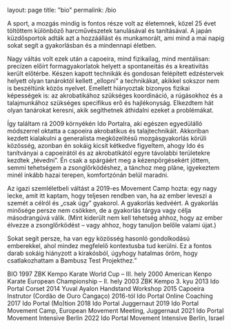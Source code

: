 layout: page
title: "bio"
permalink: /bio

A sport, a mozgás mindig is fontos része volt az életemnek, közel 25 évet töltöttem különböző harcművészetek tanulásával és tanításával. A japán küzdősportok adták azt a hozzáállást és munkamorált, ami mind a mai napig sokat segít a gyakorlásban és a mindennapi életben.

Nagy váltás volt ezek után a capoeira, mind fizikailag, mind mentálisan: precízen előírt formagyakorlatok helyett a spontaneitás és a kreativitás került előtérbe. Készen kapott technikák és gondosan felépített edzéstervek helyett olyan tanároktól kellett „ellopni” a technikákat, akikkel sokszor nem is beszéltünk közös nyelvet. Emellett hiányoztak bizonyos fizikai képességek is: az akrobatikához szükséges koordináció, a rúgásokhoz és a talajmunkához szükséges specifikus erő és hajlékonyság. Elkezdtem hát olyan tanárokat keresni, akik segíthetnek áthidalni ezeket a problémákat.

Így találtam rá 2009 környékén Ido Portalra, aki egészen egyedülálló módszerrel oktatta a capoeira akrobatikus és talajtechnikáit. Akkoriban kezdett kialakulni a generalista megközelítésű mozgásgyakorlás körüli közösség, azonban én sokáig kicsit kétkedve figyeltem, ahogy Ido és tanítványai a capoeirától és az akrobatikától egyre távolabbi területekre kezdtek „tévedni”. Én csak a spárgáért meg a kézenpörgésekért jöttem, semmi tehetségem a zsonglőrködéshez, a tánchoz meg pláne, igyekeztem minél inkább hazai terepen, komfortzónán belül maradni.

Az igazi szemléletbeli váltást a 2019-es Movement Camp hozta: egy nagy lecke, amit itt kaptam, hogy teljesen rendben van, ha az ember leveszi a szemét a célról és „csak úgy” gyakorol. A gyakorlás kedvéért. A gyakorlás minősége persze nem csökken, de a gyakorlás tárgya vagy célja másodrangúvá válik. (Mint kiderült nem kell tehetség ahhoz, hogy az ember élvezze a zsonglőrködést – vagy ahhoz, hogy tanuljon belőle valami újat.)

Sokat segít persze, ha van egy közösség hasonló gondolkodású emberekkel, ahol mindez megfelelő kontextusba tud kerülni. Ez a fontos darab sokáig hiányzott a kirakósból, úgyhogy hatalmas öröm, hogy csatlakozhattam a Bambusz Test Projekthez.”

BIO
1997 ZBK Kempo Karate World Cup – III. hely
2000 American Kenpo Karate European Championship – II. hely
2003 ZBK Kempo 3. kyu
2013 Ido Portal Corset
2014 Yuval Ayalon Handstand Workshop
2015 Capoeira Instrutor (Cordão de Ouro Cangaço)
2016-tól Ido Portal Online Coaching
2017 Ido Portal (Mo)tion
2018 Ido Portal Juggernaut
2019 Ido Portal Movement Camp, European Movement Meeting, Juggernaut
2021 Ido Portal Movement Intensive Berlin
2022 Ido Portal Movement Intensive Berlin, Israel
